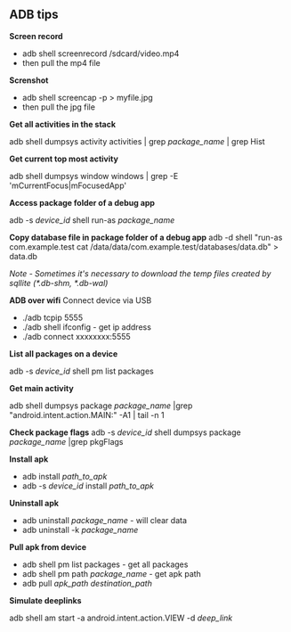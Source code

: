 ## ADB tips

**Screen record**

* adb shell screenrecord /sdcard/video.mp4
* then pull the mp4 file

**Screnshot**

* adb shell screencap -p > myfile.jpg
* then pull the jpg file

**Get all activities in the stack**

adb shell dumpsys activity activities | grep _package_name_ | grep Hist

**Get current top most activity**

adb shell dumpsys window windows | grep -E 'mCurrentFocus|mFocusedApp'

**Access package folder of a debug app**

adb -s _device_id_ shell run-as _package_name_

**Copy database file in package folder of a debug app**
adb -d shell "run-as com.example.test cat /data/data/com.example.test/databases/data.db" > data.db

_Note - Sometimes it's necessary to download the temp files created by sqllite (*.db-shm, *.db-wal)_

**ADB over wifi**
Connect device via USB

* ./adb tcpip 5555
* ./adb shell ifconfig - get ip address
* ./adb connect xxxxxxxx:5555

**List all packages on a device**

adb -s _device_id_ shell pm list packages

**Get main activity**

adb  shell dumpsys package _package_name_ |grep "android.intent.action.MAIN:" -A1 | tail -n 1

**Check package flags**
adb -s _device_id_ shell dumpsys package _package_name_ |grep pkgFlags

**Install apk**

* adb install _path_to_apk_
* adb -s _device_id_ install _path_to_apk_

**Uninstall apk**
* adb uninstall _package_name_ - will clear data
* adb uninstall -k _package_name_

**Pull apk from device**
* adb shell pm list packages - get all packages
* adb shell pm path _package_name_ - get apk path
* adb pull _apk_path_ _destination_path_

**Simulate deeplinks**

adb shell am start -a android.intent.action.VIEW -d _deep_link_
